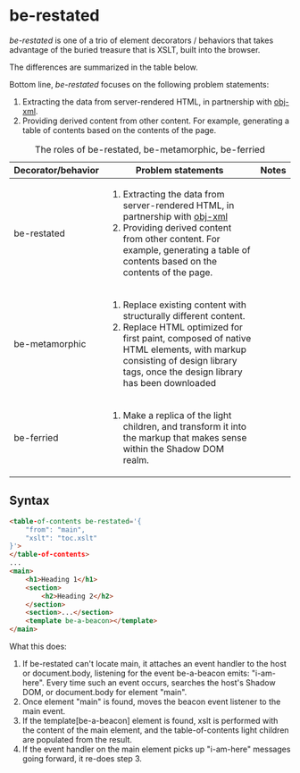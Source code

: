 # be-restated

*be-restated* is one of a trio of element decorators / behaviors that takes advantage of the buried treasure that is XSLT, built into the browser.

The differences are summarized in the table below.

Bottom line, *be-restated* focuses on the following problem statements:

1.  Extracting the data from server-rendered HTML, in partnership with [obj-xml](https://github.com/bahrus/obj-ml).
2.  Providing derived content from other content.  For example, generating a table of contents based on the contents of the page.

<table>
    <caption>The roles of be-restated, be-metamorphic, be-ferried</caption>
    <thead>
        <tr>
            <th>Decorator/behavior</th>
            <th>Problem statements</th>
            <th>Notes</th>
        </tr>
    </thead>
    <tbody>
        <tr>
            <td>be-restated</td>
            <td>
                <ol>
                    <li>Extracting the data from server-rendered HTML, in partnership with <a href=https://github.com/bahrus/obj-ml target=_blank>obj-xml</a></li>
                    <li>Providing derived content from other content.  For example, generating a table of contents based on the contents of the page.</li>
                </ol>
            </td>
            <td></td>
        </tr>
        <tr>
            <td>be-metamorphic</td>
            <td>
                <ol>
                    <li>Replace existing content with structurally different content.</li>
                    <li>Replace HTML optimized for first paint, composed of native HTML elements, with markup consisting of design library tags, once the design library has been downloaded</li>
                </ol>
            </td>
            <td></td>
        </tr>
        <tr>
            <td>be-ferried</td>
            <td>
                <ol>
                    <li>Make a replica of the light children, and transform it into the markup that makes sense within the Shadow DOM realm.</li>
                </ol>
            </td>
        </tr>
    </tbody>
</table>

## Syntax

```html
<table-of-contents be-restated='{
    "from": "main",
    "xslt": "toc.xslt"
}'>
</table-of-contents>
...
<main>
    <h1>Heading 1</h1>
    <section>
        <h2>Heading 2</h2>
    </section>
    <section>...</section>
    <template be-a-beacon></template>
</main>
```

What this does:

1.  If be-restated can't locate main, it attaches an event handler to the host or document.body, listening for the event be-a-beacon emits:  "i-am-here".  Every time such an event occurs, searches the host's Shadow DOM, or document.body for element "main".
2.  Once element "main" is found, moves the beacon event listener to the main event.
3.  If the template[be-a-beacon] element is found, xslt is performed with the content of the main element, and the table-of-contents light children are populated from the result.
4.  If the event handler on the main element picks up "i-am-here" messages going forward, it re-does step 3.